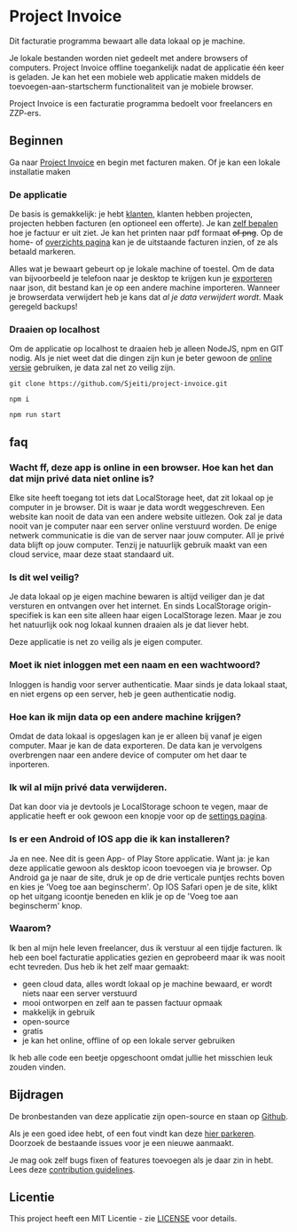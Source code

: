Project Invoice
===============

Dit facturatie programma bewaart alle data lokaal op je machine.
 
Je lokale bestanden worden niet gedeelt met andere browsers of computers.
Project Invoice offline toegankelijk nadat de applicatie één keer is geladen. Je kan het een mobiele web applicatie maken middels de toevoegen-aan-startscherm functionaliteit van je mobiele browser.

Project Invoice is een facturatie programma bedoelt voor freelancers en ZZP-ers.


## Beginnen

Ga naar [Project Invoice](https://projectinvoice.nl) en begin met facturen maken.
Of je kan een lokale installatie maken

### De applicatie

De basis is gemakkelijk: je hebt [klanten](https://projectinvoice.nl/clients), klanten hebben projecten, projecten hebben facturen (en optioneel een offerte).
Je kan [zelf bepalen](https://projectinvoice.nl/layout) hoe je factuur er uit ziet. Je kan het printen naar pdf formaat ~~of png~~.
Op de home- of [overzichts pagina](https://projectinvoice.nl/overview) kan je de uitstaande facturen inzien, of ze als betaald markeren.

Alles wat je bewaart gebeurt op je lokale machine of toestel. Om de data van bijvoorbeeld je telefoon naar je desktop te krijgen kun je [exporteren](https://projectinvoice.nl/settings) naar json, dit bestand kan je op een andere machine importeren.
Wanneer je browserdata verwijdert heb je kans dat *al je data verwijdert wordt*. Maak geregeld backups!

### Draaien op localhost

Om de applicatie op localhost te draaien heb je alleen NodeJS, npm en GIT nodig. Als je niet weet dat die dingen zijn kun je beter gewoon de [online versie](https://projectinvoice.nl) gebruiken, je data zal net zo veilig zijn.

`git clone https://github.com/Sjeiti/project-invoice.git`

`npm i`

`npm run start`
  

## faq

### Wacht ff, deze app is online in een browser. Hoe kan het dan dat mijn privé data niet online is?

Elke site heeft toegang tot iets dat LocalStorage heet, dat zit lokaal op je computer in je browser. Dit is waar je data wordt weggeschreven. Een website kan nooit de data van een andere website uitlezen. Ook zal je data nooit van je computer naar een server online verstuurd worden. De enige netwerk communicatie is die van de server naar jouw computer. All je privé data blijft op jouw computer.
Tenzij je natuurlijk gebruik maakt van een cloud service, maar deze staat standaard uit.

### Is dit wel veilig?

Je data lokaal op je eigen machine bewaren is altijd veiliger dan je dat versturen en ontvangen over het internet. En sinds LocalStorage origin-specifiek is kan een site alleen haar eigen LocalStorage lezen. Maar je zou het natuurlijk ook nog lokaal kunnen draaien als je dat liever hebt.

Deze applicatie is net zo veilig als je eigen computer.

### Moet ik niet inloggen met een naam en een wachtwoord?

Inloggen is handig voor server authenticatie. Maar sinds je data lokaal staat, en niet ergens op een server, heb je geen authenticatie nodig.

### Hoe kan ik mijn data op een andere machine krijgen?

Omdat de data lokaal is opgeslagen kan je er alleen bij vanaf je eigen computer. Maar je kan de data exporteren.
De data kan je vervolgens overbrengen naar een andere device of computer om het daar te inporteren.

### Ik wil al mijn privé data verwijderen.

Dat kan door via je devtools je LocalStorage schoon te vegen, maar de applicatie heeft er ook gewoon een knopje voor op de [settings pagina](https://projectinvoice.nl/settings).

### Is er een Android of IOS app die ik kan installeren?

Ja en nee. Nee dit is geen App- of Play Store applicatie. Want ja: je kan deze applicatie gewoon als desktop icoon toevoegen via je browser.
Op Android ga je naar de site, druk je op de drie verticale puntjes rechts boven en kies je 'Voeg toe aan beginscherm'.
Op IOS Safari open je de site, klikt op het uitgang icoontje beneden en klik je op de 'Voeg toe aan beginscherm' knop.

### Waarom?

Ik ben al mijn hele leven freelancer, dus ik verstuur al een tijdje facturen. Ik heb een boel facturatie applicaties gezien en geprobeerd maar ik was nooit echt tevreden. Dus heb ik het zelf maar gemaakt:

 - geen cloud data, alles wordt lokaal op je machine bewaard, er wordt niets naar een server verstuurd
 - mooi ontworpen en zelf aan te passen factuur opmaak
 - makkelijk in gebruik
 - open-source
 - gratis
 - je kan het online, offline of op een lokale server gebruiken
 
 Ik heb alle code een beetje opgeschoont omdat jullie het misschien leuk zouden vinden.

## Bijdragen

De bronbestanden van deze applicatie zijn open-source en staan op [Github](https://github.com/Sjeiti/project-invoice).

Als je een goed idee hebt, of een fout vindt kan deze  [hier parkeren](https://github.com/Sjeiti/project-invoice/issues).
Doorzoek de bestaande issues voor je een nieuwe aanmaakt.

Je mag ook zelf bugs fixen of features toevoegen als je daar zin in hebt. Lees deze [contribution guidelines](https://github.com/Sjeiti/project-invoice/blob/master/CONTRIBUTING.md).


## Licentie

This project heeft een MIT Licentie - zie [LICENSE](https://raw.githubusercontent.com/Sjeiti/project-invoice/master/LICENSE) voor details.